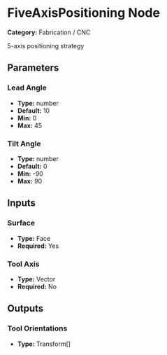
# FiveAxisPositioning Node

**Category:** Fabrication / CNC

5-axis positioning strategy

## Parameters


### Lead Angle
- **Type:** number
- **Default:** 10
- **Min:** 0
- **Max:** 45



### Tilt Angle
- **Type:** number
- **Default:** 0
- **Min:** -90
- **Max:** 90



## Inputs


### Surface
- **Type:** Face
- **Required:** Yes



### Tool Axis
- **Type:** Vector
- **Required:** No



## Outputs


### Tool Orientations
- **Type:** Transform[]




